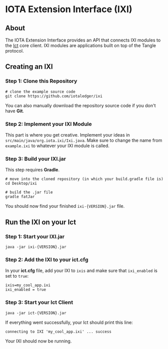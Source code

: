 # IOTA Extension Interface (IXI)

## About

The IOTA Extension Interface provides an API that connects IXI modules to the [Ict](https://github.com/iotaledger/ict) core client.
IXI modules are applications built on top of the Tangle protocol.

## Creating an IXI

### Step 1: Clone this Repository

```shell
# clone the example source code
git clone https://github.com/iotaledger/ixi
```

You can also manually download the repository source code if you don't have **Git**.

### Step 2: Implement your IXI Module

This part is where you get creative. Implement your ideas in `src/main/java/org.iota.ixi/Ixi.java`. Make sure to change
the name from `example.ixi` to whatever your IXI module is called.

### Step 3: Build your IXI.jar

This step requires **Gradle**.

```shell
# move into the cloned repository (in which your build.gradle file is)
cd Desktop/ixi

# build the .jar file
gradle fatJar
```

You should now find your finished `ixi-{VERSION}.jar` file.

## Run the IXI on your Ict

### Step 1: Start your IXI.jar

```shell
java -jar ixi-{VERSION}.jar
```

### Step 2: Add the IXI to your ict.cfg

In your **ict.cfg** file, add your IXI to `ixis` and make sure that `ixi_enabled` is set to `true`:

```
ixis=my_cool_app.ixi
ixi_enabled = true
```

### Step 3: Start your Ict Client

```shell
java -jar ict-{VERSION}.jar
```

If everything went successfully, your Ict should print this line:

```
connecting to IXI 'my_cool_app.ixi' ... success
```

Your IXI should now be running.